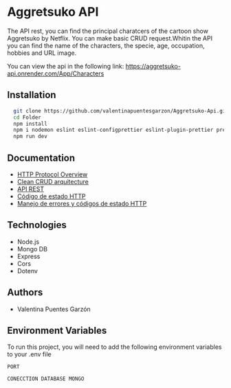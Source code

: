 
# Aggretsuko API
The API rest, you can find the principal charatcers of the cartoon show Aggretsuko by Netflix. You can make basic CRUD request.Whitin the API you can find the name of the characters, the specie, age, occupation, hobbies and URL image.

You can view the api in the following link: https://aggretsuko-api.onrender.com/App/Characters



## Installation


```bash
  git clone https://github.com/valentinapuentesgarzon/Aggretsuko-Api.git
  cd Folder
  npm install
  npm i nodemon eslint eslint-configprettier eslint-plugin-prettier prettier -D
  npm run dev 
```

## Documentation

 - [HTTP Protocol Overview](https://developer.mozilla.org/es/docs/Web/HTTP/Overview)
 - [Clean CRUD arquitecture](https://hackmd.io/@pierodibello/S1JvdXoKP)
 - [API REST](https://blog.hubspot.es/website/que-es-api-rest)
 - [Código de estado HTTP](https://es.semrush.com/blog/codigos-de-estado-http/?kw=&cmp=LM_SRCH_DSA_Blog_ES&label=dsa_pagefeed&Network=g&Device=c&utm_content=641222099980&kwid=dsa-1929298975603&cmpid=19249322807&agpid=145221528700&BU=Core&extid=64565383243&adpos=&gclid=Cj0KCQiAutyfBhCMARIsAMgcRJQbYtfcRYqxkk7s_NfxdFzp9u3WeitHy5n6B-VmiPq1lY3nuf0sJqYaAipXEALw_wcB)
 - [Manejo de errores y códigos de estado HTTP](https://www.youtube.com/watch?v=42W9WrmfKbI)


## Technologies
- Node.js
- Mongo DB
- Express
- Cors
- Dotenv

## Authors

- Valentina Puentes Garzón


## Environment Variables

To run this project, you will need to add the following environment variables to your .env file

`PORT`

`CONECCTION DATABASE MONGO`

